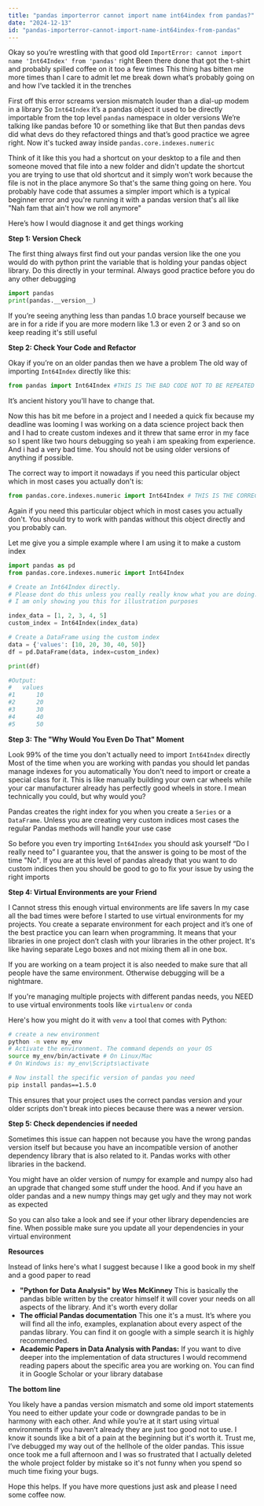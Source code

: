 ```yaml
---
title: "pandas importerror cannot import name int64index from pandas?"
date: "2024-12-13"
id: "pandas-importerror-cannot-import-name-int64index-from-pandas"
---
```


Okay so you’re wrestling with that good old `ImportError: cannot import name 'Int64Index' from 'pandas'` right Been there done that got the t-shirt and probably spilled coffee on it too a few times This thing has bitten me more times than I care to admit let me break down what’s probably going on and how I’ve tackled it in the trenches

First off this error screams version mismatch louder than a dial-up modem in a library So `Int64Index` it’s a pandas object it used to be directly importable from the top level `pandas` namespace in older versions We’re talking like pandas before 10 or something like that But then pandas devs did what devs do they refactored things and that’s good practice we agree right. Now it's tucked away inside `pandas.core.indexes.numeric`

Think of it like this you had a shortcut on your desktop to a file and then someone moved that file into a new folder and didn't update the shortcut you are trying to use that old shortcut and it simply won’t work because the file is not in the place anymore So that's the same thing going on here. You probably have code that assumes a simpler import which is a typical beginner error and you're running it with a pandas version that's all like "Nah fam that ain't how we roll anymore"

Here’s how I would diagnose it and get things working

**Step 1: Version Check**

The first thing always first find out your pandas version like the one you would do with python print the variable that is holding your pandas object library. Do this directly in your terminal. Always good practice before you do any other debugging

```python
import pandas
print(pandas.__version__)
```

If you’re seeing anything less than pandas 1.0 brace yourself because we are in for a ride if you are more modern like 1.3 or even 2 or 3 and so on keep reading it's still useful

**Step 2: Check Your Code and Refactor**

Okay if you’re on an older pandas then we have a problem The old way of importing `Int64Index` directly like this:

```python
from pandas import Int64Index #THIS IS THE BAD CODE NOT TO BE REPEATED
```

It’s ancient history you'll have to change that.

Now this has bit me before in a project and I needed a quick fix because my deadline was looming I was working on a data science project back then and I had to create custom indexes and it threw that same error in my face so I spent like two hours debugging so yeah i am speaking from experience. And i had a very bad time. You should not be using older versions of anything if possible. 

The correct way to import it nowadays if you need this particular object which in most cases you actually don't is:

```python
from pandas.core.indexes.numeric import Int64Index # THIS IS THE CORRECT IMPORT
```
Again if you need this particular object which in most cases you actually don't. You should try to work with pandas without this object directly and you probably can.

Let me give you a simple example where I am using it to make a custom index

```python
import pandas as pd
from pandas.core.indexes.numeric import Int64Index

# Create an Int64Index directly. 
# Please dont do this unless you really really know what you are doing. 
# I am only showing you this for illustration purposes

index_data = [1, 2, 3, 4, 5]
custom_index = Int64Index(index_data)

# Create a DataFrame using the custom index
data = {'values': [10, 20, 30, 40, 50]}
df = pd.DataFrame(data, index=custom_index)

print(df)

#Output:
#   values
#1      10
#2      20
#3      30
#4      40
#5      50
```

**Step 3: The "Why Would You Even Do That" Moment**

Look 99% of the time you don't actually need to import `Int64Index` directly Most of the time when you are working with pandas you should let pandas manage indexes for you automatically You don't need to import or create a special class for it. This is like manually building your own car wheels while your car manufacturer already has perfectly good wheels in store. I mean technically you could, but why would you?

Pandas creates the right index for you when you create a `Series` or a `DataFrame`. Unless you are creating very custom indices most cases the regular Pandas methods will handle your use case

So before you even try importing `Int64Index` you should ask yourself “Do I really need to” I guarantee you, that the answer is going to be most of the time "No". If you are at this level of pandas already that you want to do custom indices then you should be good to go to fix your issue by using the right imports

**Step 4: Virtual Environments are your Friend**

I Cannot stress this enough virtual environments are life savers In my case all the bad times were before I started to use virtual environments for my projects. You create a separate environment for each project and it’s one of the best practice you can learn when programming. It means that your libraries in one project don’t clash with your libraries in the other project. It's like having separate Lego boxes and not mixing them all in one box.

If you are working on a team project it is also needed to make sure that all people have the same environment. Otherwise debugging will be a nightmare. 

 If you're managing multiple projects with different pandas needs, you NEED to use virtual environments tools like `virtualenv` or `conda`

Here's how you might do it with `venv` a tool that comes with Python:

```bash
# create a new environment
python -m venv my_env
# Activate the environment. The command depends on your OS
source my_env/bin/activate # On Linux/Mac
# On Windows is: my_env\Scripts\activate

# Now install the specific version of pandas you need
pip install pandas==1.5.0
```

This ensures that your project uses the correct pandas version and your older scripts don't break into pieces because there was a newer version.

**Step 5: Check dependencies if needed**

Sometimes this issue can happen not because you have the wrong pandas version itself but because you have an incompatible version of another dependency library that is also related to it. Pandas works with other libraries in the backend.

You might have an older version of numpy for example and numpy also had an upgrade that changed some stuff under the hood. And if you have an older pandas and a new numpy things may get ugly and they may not work as expected

 So you can also take a look and see if your other library dependencies are fine. When possible make sure you update all your dependencies in your virtual environment

**Resources**

Instead of links here's what I suggest because I like a good book in my shelf and a good paper to read

* **"Python for Data Analysis" by Wes McKinney** This is basically the pandas bible written by the creator himself it will cover your needs on all aspects of the library. And it's worth every dollar
* **The official Pandas documentation** This one it's a must. It’s where you will find all the info, examples, explanation about every aspect of the pandas library. You can find it on google with a simple search it is highly recommended.
* **Academic Papers in Data Analysis with Pandas:** If you want to dive deeper into the implementation of data structures I would recommend reading papers about the specific area you are working on. You can find it in Google Scholar or your library database

**The bottom line**

You likely have a pandas version mismatch and some old import statements You need to either update your code or downgrade pandas to be in harmony with each other. And while you’re at it start using virtual environments if you haven’t already they are just too good not to use. I know it sounds like a bit of a pain at the beginning but it's worth it. Trust me, I’ve debugged my way out of the hellhole of the older pandas. This issue once took me a full afternoon and I was so frustrated that I actually deleted the whole project folder by mistake so it's not funny when you spend so much time fixing your bugs.

Hope this helps. If you have more questions just ask and please I need some coffee now.
